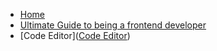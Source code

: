 * [Home](/)
* [Ultimate Guide to being a frontend developer](/guides/web-frontend-ultimate "Front end development")
* [Code Editor](<a href="main.html">Code Editor</a>)